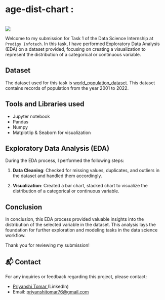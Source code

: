 # age-dist-chart :
<br>
<img src="https://github.com/kindo-tk/PRODIGY_DS_01/blob/main/ds1.png"   >

Welcome to my submission for Task 1 of the Data Science Internship at `Prodigy Infotech`. In this task, I have performed Exploratory Data Analysis (EDA) on a dataset provided, focusing on creating a visualization to represent the distribution of a categorical or continuous variable.

## Dataset

The dataset used for this task is <a href="https://github.com/kindo-tk/PRODIGY_DS_01/blob/main/worldpopulationdata.csv">world_population_dataset</a>. This dataset contains records of population from the year 2001 to 2022. 

## Tools and Libraries used
- Jupyter notebook
- Pandas
- Numpy
- Matplotlip & Seaborn for visualization



## Exploratory Data Analysis (EDA)

During the EDA process, I performed the following steps:

1. **Data Cleaning**: Checked for missing values, duplicates, and outliers in the dataset and handled them accordingly.

2. **Visualization**: Created a bar chart, stacked chart to visualize the distribution of a categorical or continuous variable. 



## Conclusion

In conclusion, this EDA process provided valuable insights into the distribution of the selected variable in the dataset. This analysis lays the foundation for further exploration and modeling tasks in the data science workflow.

Thank you for reviewing my submission!

## 📬 Contact

For any inquiries or feedback regarding this project, please contact:

- <a>[Priyanshi Tomar ](https://www.linkedin.com/in/priyanshi-tomar-16722b291/)(LinkedIn)</a>
- Email: priyanshitomar76@gmail.com
